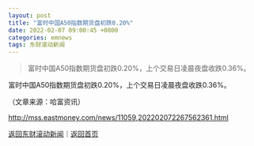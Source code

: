 ```yaml
---
layout: post
title: "富时中国A50指数期货盘初跌0.20%"
date: 2022-02-07 09:00:45 +0800
categories: emnews
tags: 东财滚动新闻
---
```

> 富时中国A50指数期货盘初跌0.20%，上个交易日凌晨夜盘收跌0.36%。

<p>富时中国A50指数期货盘初跌0.20%，上个交易日凌晨夜盘收跌0.36%。</p><p class="em_media">（文章来源：哈富资讯）</p>

<http://mss.eastmoney.com/news/11059,202202072267562361.html>

[返回东财滚动新闻](//finews.withounder.com/emnews/)｜[返回首页](//finews.withounder.com/)